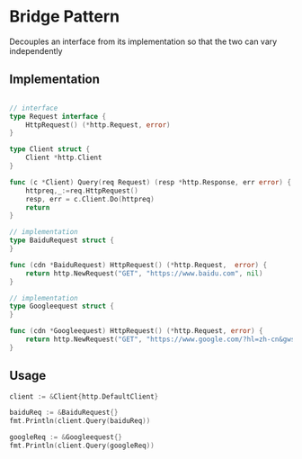 # Bridge Pattern
Decouples an interface from its implementation so that the two can vary independently

## Implementation

```go

// interface
type Request interface {
	HttpRequest() (*http.Request, error)
}

type Client struct {
	Client *http.Client
}

func (c *Client) Query(req Request) (resp *http.Response, err error) {
	httpreq,_:=req.HttpRequest()
	resp, err = c.Client.Do(httpreq)
	return
}

// implementation
type BaiduRequest struct {
}

func (cdn *BaiduRequest) HttpRequest() (*http.Request,  error) {
	return http.NewRequest("GET", "https://www.baidu.com", nil)
}

// implementation
type Googleequest struct {
}

func (cdn *Googleequest) HttpRequest() (*http.Request, error) {
	return http.NewRequest("GET", "https://www.google.com/?hl=zh-cn&gws_rd=ssl", nil)
}
```

## Usage
```go
client := &Client{http.DefaultClient}

baiduReq := &BaiduRequest{}
fmt.Println(client.Query(baiduReq))

googleReq := &Googleequest{}
fmt.Println(client.Query(googleReq))
```

